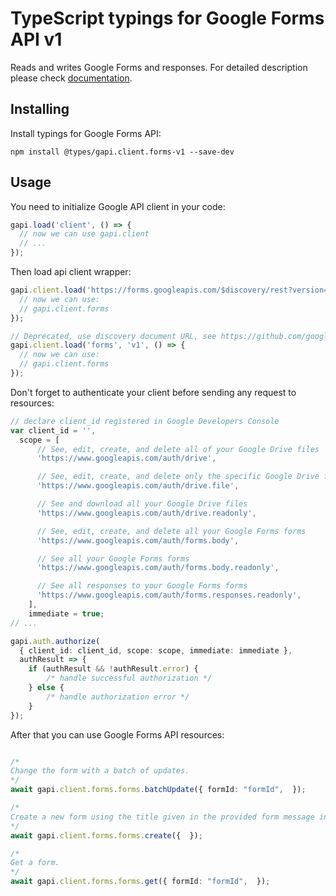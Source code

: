 # TypeScript typings for Google Forms API v1

Reads and writes Google Forms and responses.
For detailed description please check [documentation](https://developers.google.com/forms/api).

## Installing

Install typings for Google Forms API:

```
npm install @types/gapi.client.forms-v1 --save-dev
```

## Usage

You need to initialize Google API client in your code:

```typescript
gapi.load('client', () => {
  // now we can use gapi.client
  // ...
});
```

Then load api client wrapper:

```typescript
gapi.client.load('https://forms.googleapis.com/$discovery/rest?version=v1', () => {
  // now we can use:
  // gapi.client.forms
});
```

```typescript
// Deprecated, use discovery document URL, see https://github.com/google/google-api-javascript-client/blob/master/docs/reference.md#----gapiclientloadname----version----callback--
gapi.client.load('forms', 'v1', () => {
  // now we can use:
  // gapi.client.forms
});
```

Don't forget to authenticate your client before sending any request to resources:

```typescript
// declare client_id registered in Google Developers Console
var client_id = '',
  scope = [
      // See, edit, create, and delete all of your Google Drive files
      'https://www.googleapis.com/auth/drive',

      // See, edit, create, and delete only the specific Google Drive files you use with this app
      'https://www.googleapis.com/auth/drive.file',

      // See and download all your Google Drive files
      'https://www.googleapis.com/auth/drive.readonly',

      // See, edit, create, and delete all your Google Forms forms
      'https://www.googleapis.com/auth/forms.body',

      // See all your Google Forms forms
      'https://www.googleapis.com/auth/forms.body.readonly',

      // See all responses to your Google Forms forms
      'https://www.googleapis.com/auth/forms.responses.readonly',
    ],
    immediate = true;
// ...

gapi.auth.authorize(
  { client_id: client_id, scope: scope, immediate: immediate },
  authResult => {
    if (authResult && !authResult.error) {
        /* handle successful authorization */
    } else {
        /* handle authorization error */
    }
});
```

After that you can use Google Forms API resources: <!-- TODO: make this work for multiple namespaces -->

```typescript

/*
Change the form with a batch of updates.
*/
await gapi.client.forms.forms.batchUpdate({ formId: "formId",  });

/*
Create a new form using the title given in the provided form message in the request. *Important:* Only the form.info.title and form.info.document_title fields are copied to the new form. All other fields including the form description, items and settings are disallowed. To create a new form and add items, you must first call forms.create to create an empty form with a title and (optional) document title, and then call forms.update to add the items.
*/
await gapi.client.forms.forms.create({  });

/*
Get a form.
*/
await gapi.client.forms.forms.get({ formId: "formId",  });
```
